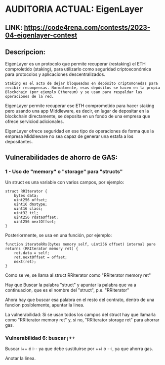 # AUDITORIA ACTUAL: EigenLayer

## LINK: https://code4rena.com/contests/2023-04-eigenlayer-contest

## Descripcion:

EigenLayer es un protocolo que permite recuperar (restaking) el ETH comproletido (staking), para utilizarlo como seguridad criptoeconómica para protocolos y aplicaciones descentralizados.

```Staking es el acto de dejar bloqueadas en depósito criptomonedas para recibir recompensas. Normalmente, esos depósitos se hacen en la propia Blockchain (por ejemplo Ethereum) y se usan para respaldar las operaciones de la red.```

EigenLayer permite recuperar ese ETH comprometido para hacer staking pero usando una app Middleware, es decir, en lugar de depositar en la blockchain directamente, se deposita en un fondo de una empresa que ofrece serviciod adicionales.

EigenLayer ofrece seguridad en ese tipo de operaciones de forma que la empresa Middleware no sea capaz de generar una estafa a los depositantes.

## Vulnerabilidades de ahorro de GAS: 

### 1 - Uso de "memory" o "storage" para "structs"

   Un struct es una variable con varios campos, por ejemplo:


    struct RRIterator {
        bytes data;
        uint256 offset;
        uint16 dnstype;
        uint16 class;
        uint32 ttl;
        uint256 rdataOffset;
        uint256 nextOffset;
    }

Posteriormente, se usa en una función, por ejemplo:


    function iterateRRs(bytes memory self, uint256 offset) internal pure returns (RRIterator memory ret) {
        ret.data = self;
        ret.nextOffset = offset;
        next(ret);
    }

Como se ve, se llama al struct RRIterator como "RRIterator memory ret"

Hay que Buscar la palabra "struct" y apuntar la palabra que va a continuacion, que es el nombre del "struct", p.e. "RRIterator"

Ahora hay que buscar esa palabra en el resto del contrato, dentro de una funcion posiblemente, apuntar la linea.

La vulnerabilidad: Si se usan todos los campos del struct hay que llamarla como "RRIterator memory ret" y, si no, "RRIterator storage ret" para ahorrar gas.

### Vulnerabilidad 6: buscar ¡++

Buscar i++ ó i-- ya que debe sustituirse por ++i ó --i, ya que ahorra gas.

Anotar la linea.